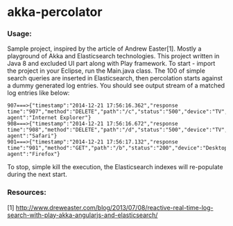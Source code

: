 akka-percolator
=================

### Usage:
Sample project, inspired by the article of Andrew Easter[1]. Mostly a playground of Akka and Elasticsearch technologies.
This project written in Java 8 and excluded UI part along with Play framework.
To start - import the project in your Eclipse, run the Main.java class. The 100 of simple search queries are inserted in Elasticsearch, then percolation starts against a dummy generated log entries.
You should see output stream of a matched log entries like below:

```
907===>{"timestamp":"2014-12-21 17:56:16.362","response time":"907","method":"DELETE","path":"/c","status":"500","device":"TV","user agent":"Internet Explorer"}
908===>{"timestamp":"2014-12-21 17:56:16.672","response time":"908","method":"DELETE","path":"/d","status":"500","device":"TV","user agent":"Safari"}
901===>{"timestamp":"2014-12-21 17:56:17.132","response time":"901","method":"GET","path":"/b","status":"200","device":"Desktop","user agent":"Firefox"}
```

To stop, simple kill the execution, the Elasticsearch indexes will re-populate during the next start.

### Resources:
[1] http://www.dreweaster.com/blog/2013/07/08/reactive-real-time-log-search-with-play-akka-angularjs-and-elasticsearch/